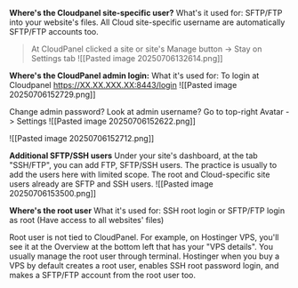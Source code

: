 
**Where's the Cloudpanel site-specific user?**
What's it used for: SFTP/FTP into your website's files. All Cloud site-specific username are automatically SFTP/FTP accounts too.
> At CloudPanel clicked a site or site's Manage button -> Stay on Settings tab
> ![[Pasted image 20250706132614.png]]
> 


**Where's the CloudPanel admin login:**
What it's used for: To login at Cloudpanel https://XX.XX.XXX.XX:8443/login
![[Pasted image 20250706152729.png]]

Change admin password? Look at admin username? Go to top-right Avatar -> Settings
![[Pasted image 20250706152622.png]]

![[Pasted image 20250706152712.png]]

**Additional SFTP/SSH users**
Under your site's dashboard, at the tab "SSH/FTP", you can add FTP, SFTP/SSH users. The practice is usually to add the users here with limited scope. The root and Cloud-specific site users already are SFTP and SSH users.
![[Pasted image 20250706153500.png]]

**Where's the root user**
What it's used for: SSH root login or SFTP/FTP login as root (Have access to all websites' files)

Root user is not tied to CloudPanel. For example, on Hostinger VPS, you'll see it at the Overview at the bottom left that has your "VPS details". You usually manage the root user through terminal. Hostinger when you buy a VPS by default creates a root user, enables SSH root password login, and makes a SFTP/FTP account from the root user too.